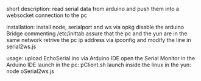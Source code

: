 short description:
read serial data from arduino and push them into a websocket connection to the pc

installation:
install node, serialport and ws via opkg
disable the arduino Bridge commenting /etc/inittab
assure that the pc and the yun are in the same network
retrive the pc ip address via ipconfig and modify the line in serial2ws.js

usage:
upload EchoSerial.ino via Arduino IDE
open the Serial Monitor in the Arduino IDE
launch in the pc:
    pClient.sh
launch inside the linux in the yun:
    node oSerial2ws.js 